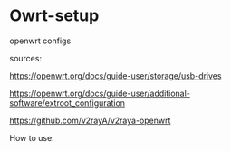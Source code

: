 # Owrt-setup
openwrt configs

sources:

https://openwrt.org/docs/guide-user/storage/usb-drives

https://openwrt.org/docs/guide-user/additional-software/extroot_configuration

https://github.com/v2rayA/v2raya-openwrt

How to use:
